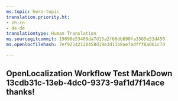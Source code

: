 ```yaml
---
ms.topic: hero-topic
translation.priority.ht:
- zh-cn
- de-de
translationtype: Human Translation
ms.sourcegitcommit: 19098e53409da7d15a2f66db890fa3565e53d450
ms.openlocfilehash: 7ef92542128458d19e3d11b8ae7adfff8a061c7d

---
```

## OpenLocalization Workflow Test MarkDown 13cdb31c-13eb-4dc0-9373-9af1d7f14ace thanks!



<!--HONumber=Jul16_HO5-->


